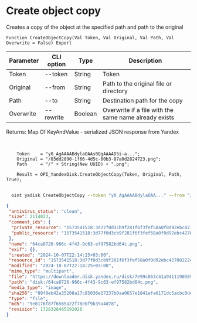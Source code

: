 ﻿---
sidebar_position: 5
---

# Create object copy
 Creates a copy of the object at the specified path and path to the original



`Function CreateObjectCopy(Val Token, Val Original, Val Path, Val Overwrite = False) Export`

  | Parameter | CLI option | Type | Description |
  |-|-|-|-|
  | Token | --token | String | Token |
  | Original | --from | String | Path to the original file or directory |
  | Path | --to | String | Destination path for the copy |
  | Overwrite | --rewrite | Boolean | Overwrite if a file with the same name already exists |

  
  Returns:  Map Of KeyAndValue - serialized JSON response from Yandex

<br/>




```bsl title="Code example"
    Token    = "y0_AgAAAABdylaOAAs0QgAAAAD5i-a...";
    Original = "/03dd2890-1f66-4d5c-80b3-87a0d2824723.png";
    Path     = "/" + String(New UUID) + ".png";

    Result = OPI_YandexDisk.CreateObjectCopy(Token, Original, Path, True);
```



```sh title="CLI command example"
    
  oint yadisk CreateObjectCopy --token "y0_AgAAAABdylaOAA..." --from "/Alpaca.png" --to "/Alpaca (copy).png" --rewrite %rewrite%

```

```json title="Result"
{
 "antivirus_status": "clean",
 "size": 2114023,
 "comment_ids": {
  "private_resource": "1573541518:3d77f0d3cb9f281f6f3fef58a0f0d92ebc427082224e19aef4c4fd68b5276cf0",
  "public_resource": "1573541518:3d77f0d3cb9f281f6f3fef58a0f0d92ebc427082224e19aef4c4fd68b5276cf0"
 },
 "name": "64ca0726-966c-4f43-9c63-ef97582bd64c.png",
 "exif": {},
 "created": "2024-10-07T22:14:25+03:00",
 "resource_id": "1573541518:3d77f0d3cb9f281f6f3fef58a0f0d92ebc427082224e19aef4c4fd68b5276cf0",
 "modified": "2024-10-07T22:14:25+03:00",
 "mime_type": "multipart",
 "file": "https://downloader.disk.yandex.ru/disk/7e99c863c41a9411190389cbd56b9cbd21fccfd16a2733ea0cfd7c4f72017989/67046b51/gwThwhLBKYvLhQCNnqAHiuK8Ahrq5JWEM2INP0-LokTQTU0YuDY1w93ExosczTWq3ALOfQvG7DeHbaEMV-uPlg%3D%3D?uid=1573541518&filename=64ca0726-966c-4f43-9c63-ef97582bd64c.png&disposition=attachment&hash=&limit=0&content_type=multipart&owner_uid=1573541518&fsize=2114023&hid=03d7263840468e281bd0b238a26e7d0d&media_type=image&tknv=v2&etag=9e0176f87f6565a22f78e0f9b39a4d78",
 "path": "disk:/64ca0726-966c-4f43-9c63-ef97582bd64c.png",
 "media_type": "image",
 "sha256": "89f8eb42a35208a17c85036e17237b0aa0657e1841efa6171dc5acbc0dea9e18",
 "type": "file",
 "md5": "9e0176f87f6565a22f78e0f9b39a4d78",
 "revision": 1728328465292026
}
```

